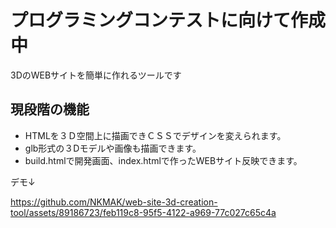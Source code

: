 # プログラミングコンテストに向けて作成中

3DのWEBサイトを簡単に作れるツールです

## 現段階の機能
- HTMLを３Ｄ空間上に描画できＣＳＳでデザインを変えられます。
- glb形式の３Dモデルや画像も描画できます。
- build.htmlで開発画面、index.htmlで作ったWEBサイト反映できます。

デモ↓

https://github.com/NKMAK/web-site-3d-creation-tool/assets/89186723/feb119c8-95f5-4122-a969-77c027c65c4a

